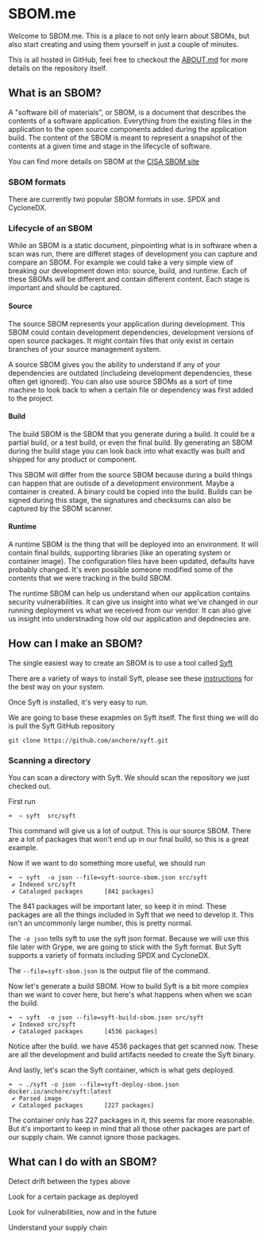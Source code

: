 # SBOM.me

Welcome to SBOM.me. This is a place to not only learn about SBOMs, but also
start creating and using them yourself in just a couple of minutes.

This is all hosted in GitHub, feel free to checkout the
[ABOUT.md](ABOUT.md) for more details on the repository itself.

## What is an SBOM?

A "software bill of materials", or SBOM, is a document that describes the
contents of a software application. Everything from the existing files in
the application to the open source components added during the application
build. The content of the SBOM is meant to represent a snapshot of the
contents at a given time and stage in the lifecycle of software.

You can find more details on SBOM at the [CISA SBOM
site](https://www.cisa.gov/sbom)

### SBOM formats

There are currently two popular SBOM formats in use. SPDX and CycloneDX.

### Lifecycle of an SBOM

While an SBOM is a static document, pinpointing what is in software when a
scan was run, there are differet stages of development you can capture and
compare an SBOM. For example we could take a very simple view of breaking
our development down into: source, build, and runtime. Each of these SBOMs
will be different and contain different content. Each stage is important
and should be captured.

#### Source
The source SBOM represents your application during development. This SBOM
could contain development dependencies, development versions of open source
packages. It might contain files that only exist in certain branches of
your source management system.

A source SBOM gives you the ability to understand if any of your
dependencies are outdated (includeing development dependencies, these often
get ignored). You can also use source SBOMs as a sort of time machine to
look back to when a certain file or dependency was first added to the
project.

#### Build
The build SBOM is the SBOM that you generate during a build. It could be a
partial build, or a test build, or even the final build. By generating an
SBOM during the build stage you can look back into what exactly was built
and shipped for any product or component.

This SBOM will differ from the source SBOM because during a build things
can happen that are outisde of a development environment. Maybe a container
is created. A binary could be copied into the build. Builds can be signed
during this stage, the signatures and checksums can also be captured by the
SBOM scanner.

#### Runtime

A runtime SBOM is the thing that will be deployed into an environment. It
will contain final builds, supporting libraries (like an operating system
or container image). The configuration files have been updated, defaults
have probably changed. It's even possible someone modified some of the
contents that we were tracking in the build SBOM.

The runtime SBOM can help us understand when our application contains
security vulnerabilities. It can give us insight into what we've changed in
our running deployment vs what we received from our vendor. It can also
give us insight into understnading how old our application and depdnecies
are.

## How can I make an SBOM?

The single easiest way to create an SBOM is to use a tool called
[Syft](https://github.com/anchore/syft/)

There are a variety of ways to install Syft, please see these
[instructions](https://github.com/anchore/syft/#installation) for the best
way on your system.

Once Syft is installed, it's very easy to run.

We are going to base these exapmles on Syft itself. The first thing we will
do is pull the Syft GitHub repository

`git clone https://github.com/anchore/syft.git`

### Scanning a directory

You can scan a directory with Syft. We should scan the repository we just
checked out.

First run
```
➜  ~ syft  src/syft
```

This command will give us a lot of output. This is our source SBOM. There
are a lot of packages that won't end up in our final build, so this is a
great example.

Now if we want to do something more useful, we should run

```
➜  ~ syft  -o json --file=syft-source-sbom.json src/syft
 ✔ Indexed src/syft
 ✔ Cataloged packages      [841 packages]
```

The 841 packages will be important later, so keep it in mind. These
packages are all the things included in Syft that we need to develop it.
This isn't an uncommonly large number, this is pretty normal.

The `-o json` tells syft to use the syft json format. Because we will use
this file later with Grype, we are going to stick with the Syft format. But
Syft supports a variety of formats including SPDX and CycloneDX.

The `--file=syft-sbom.json` is the output file of the command.

Now let's generate a build SBOM. How to build Syft is a bit more complex
than we want to cover here, but here's what happens when when we scan the
build.

```
➜  ~ syft  -o json --file=syft-build-sbom.json src/syft
 ✔ Indexed src/syft
 ✔ Cataloged packages      [4536 packages]
```

Notice after the build. we have 4536 packages that get scanned now. These
are all the development and build artifacts needed to create the Syft
binary.

And lastly, let's scan the Syft container, which is what gets deployed.

```
➜  ~ ./syft -o json --file=syft-deploy-sbom.json docker.io/anchore/syft:latest 
 ✔ Parsed image
 ✔ Cataloged packages      [227 packages]
```

The container only has 227 packages in it, this seems far more reasonable.
But it's important to keep in mind that all those other packages are part
of our supply chain. We cannot ignore those packages.

## What can I do with an SBOM?

Detect drift between the types above

Look for a certain package as deployed

Look for vulnerabilities, now and in the future

Understand your supply chain
